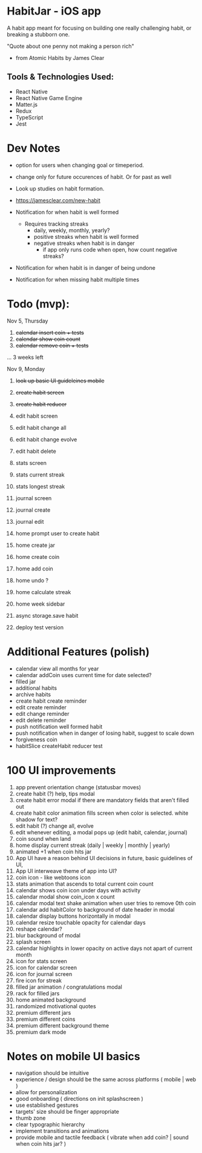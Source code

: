 # HabitJar - iOS app

A habit app meant for focusing on building one really challenging habit, or breaking a stubborn one.

"Quote about one penny not making a person rich"

- from Atomic Habits by James Clear

## Tools & Technologies Used:

- React Native
- React Native Game Engine
- Matter.js
- Redux
- TypeScript
- Jest

# Dev Notes

- option for users when changing goal or timeperiod.
- change only for future occurences of habit. Or for past as well

- Look up studies on habit formation.
- https://jamesclear.com/new-habit
- Notification for when habit is well formed
  - Requires tracking streaks
    - daily, weekly, monthly, yearly?
    - positive streaks when habit is well formed
    - negative streaks when habit is in danger
      - if app only runs code when open, how count negative streaks?
- Notification for when habit is in danger of being undone
- Notification for when missing habit multiple times

# Todo (mvp):

Nov 5, Thursday

1. ~~calendar insert coin + tests~~
1. ~~calendar show coin count~~
1. ~~calendar remove coin + tests~~

... 3 weeks left

Nov 9, Monday

1. ~~look up basic UI guideleines mobile~~
1. ~~create habit screen~~
1. ~~create habit reducer~~

1. edit habit screen
1. edit habit change all
1. edit habit change evolve
1. edit habit delete

1. stats screen
1. stats current streak
1. stats longest streak
1. journal screen
1. journal create
1. journal edit
1. home prompt user to create habit
1. home create jar
1. home create coin
1. home add coin
1. home undo ?
1. home calculate streak
1. home week sidebar
1. async storage.save habit
1. deploy test version

# Additional Features (polish)

- calendar view all months for year
- calendar addCoin uses current time for date selected?
- filled jar
- additional habits
- archive habits
- create habit create reminder
- edit create reminder
- edit change reminder
- edit delete reminder
- push notification well formed habit
- push notification when in danger of losing habit, suggest to scale down
- forgiveness coin
- habitSlice createHabit reducer test

# 100 UI improvements

1. app prevent orientation change (statusbar moves)
1. create habit (?) help, tips modal
1. create habit error modal if there are mandatory fields that aren't filled out
1. create habit color animation fills screen when color is selected. white shadow for text?
1. edit habit (?) change all, evolve
1. edit whenever editing, a modal pops up (edit habit, calendar, journal)
1. coin sound when land
1. home display current streak (daily | weekly | monthly | yearly)
1. animated +1 when coin hits jar
1. App UI have a reason behind UI decisions in future, basic guidelines of UI,
1. App UI interweave theme of app into UI?
1. coin icon - like webtoons icon
1. stats animation that ascends to total current coin count
1. calendar shows coin icon under days with activity
1. calendar modal show coin_icon x count
1. calendar modal text shake animation when user tries to remove 0th coin
1. calendar add habitColor to background of date header in modal
1. calendar display buttons horizontally in modal
1. calendar resize touchable opacity for calendar days
1. reshape calendar?
1. blur background of modal
1. splash screen
1. calendar highlights in lower opacity on active days not apart of current month
1. icon for stats screen
1. icon for calendar screen
1. icon for journal screen
1. fire icon for streak
1. filled jar animation / congratulations modal
1. rack for filled jars
1. home animated background
1. randomized motivational quotes
1. premium different jars
1. premium different coins
1. premium different background theme
1. premium dark mode

# Notes on mobile UI basics

- navigation should be intuitive
- experience / design should be the same across platforms ( mobile | web )
- allow for personalization
- good onboarding ( directions on init splashscreen )
- use established gestures
- targets' size should be finger appropriate
- thumb zone
- clear typographic hierarchy
- implement transitions and animations
- provide mobile and tactile feedback ( vibrate when add coin? | sound when coin hits jar? )
